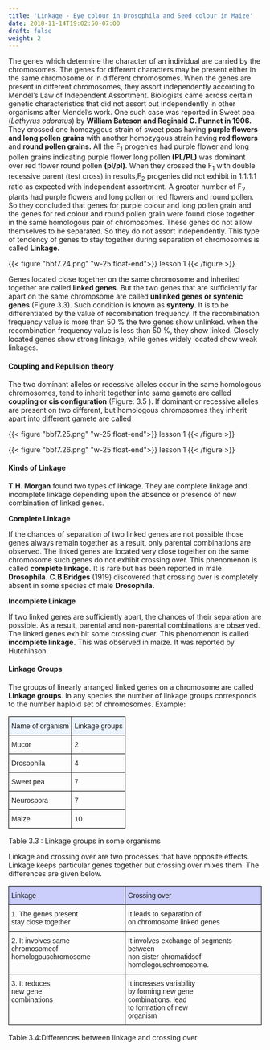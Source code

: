 ```yaml
---
title: 'Linkage - Eye colour in Drosophila and Seed colour in Maize'
date: 2018-11-14T19:02:50-07:00
draft: false
weight: 2
---
```


The genes which determine the character of an individual are carried by the chromosomes. The genes for different characters may be present either in the same chromosome or in different chromosomes. When the genes are present in different chromosomes, they assort independently according to Mendel’s Law of Independent Assortment. Biologists came across certain genetic characteristics that did not assort out independently in other organisms after Mendel’s work. One such case was reported in Sweet pea (*Lathyrus odoratus*) by **William Bateson and Reginald C. Punnet in 1906.** They crossed one homozygous strain of sweet peas having **purple flowers and long pollen** **grains** with another homozygous strain having **red flowers** and **round pollen grains.** All the F<sub>1</sub>  progenies had purple flower and long pollen grains indicating purple flower long pollen **(PL/PL)** was dominant over red flower round pollen **(pl/pl)**. When they crossed the F<sub>1</sub>  with double recessive parent (test cross) in results,F<sub>2</sub>  progenies did not exhibit in 1:1:1:1 ratio as expected with independent assortment. A greater number of F<sub>2</sub> plants had purple flowers and long pollen or red flowers and round pollen. So they concluded that genes for purple colour and long pollen grain and the genes for red colour and round pollen grain were found close together in the same homologous pair of chromosomes. These genes do not allow themselves to be separated. So they do not assort independently. This type of tendency of genes to stay together during separation of chromosomes is called **Linkage.**

{{< figure "bbf7.24.png" "w-25 float-end">}}
lesson 1
{{< /figure >}}

Genes located close together on the same chromosome and inherited together are called **linked genes**. But the two genes that are sufficiently far apart on the same chromosome are called **unlinked genes or syntenic genes** (Figure 3.3). Such condition is known as **synteny**. It is to be differentiated by the value of recombination frequency. If the recombination frequency value is more than 50 % the two genes show unlinked. when the recombination frequency value is less than 50 %, they show linked. Closely located genes show strong linkage, while genes widely located show weak linkages.

#### Coupling and Repulsion theory

The two dominant alleles or recessive alleles occur in the same homologous chromosomes, tend to inherit together into same gamete are called **coupling or cis configuration** (Figure: 3.5 ). If dominant or recessive alleles are present on two different, but homologous chromosomes they inherit apart into different gamete are called

{{< figure "bbf7.25.png" "w-25 float-end">}}
lesson 1
{{< /figure >}}


{{< figure "bbf7.26.png" "w-25 float-end">}}
lesson 1
{{< /figure >}}

#### Kinds of Linkage

**T.H. Morgan** found two types of linkage. They are complete linkage and incomplete linkage depending upon the absence or presence of new combination of linked genes.

**Complete Linkage**

If the chances of separation of two linked genes are not possible those genes always remain together as a result, only parental combinations are observed. The linked genes are located very close together on the same chromosome such genes do not exhibit crossing over. This phenomenon is called **complete linkage.** It is rare but has been reported in male **Drosophila.** **C.B Bridges** (1919) discovered that crossing over is completely absent in some species of male **Drosophila.**

**Incomplete Linkage**

If two linked genes are sufficiently apart, the chances of their separation are possible. As a result, parental and non-parental combinations are observed. The linked genes exhibit some crossing over. This phenomenon is called **incomplete linkage.** This was observed in maize. It was reported by Hutchinson.

#### Linkage Groups

The groups of linearly arranged linked genes on a chromosome are called **Linkage groups**. In any species the number of linkage groups corresponds to the number haploid set of chromosomes. Example:

<style type="text/css">
.tg  {border-collapse:collapse;border-spacing:0;}
.tg td{border-color:black;border-style:solid;border-width:1px;font-family:Arial, sans-serif;font-size:14px;
  overflow:hidden;padding:10px 5px;word-break:normal;}
.tg th{border-color:black;border-style:solid;border-width:1px;font-family:Arial, sans-serif;font-size:14px;
  font-weight:normal;overflow:hidden;padding:10px 5px;word-break:normal;}
.tg .tg-0qe0{background-color:#ecf4ff;text-align:left;vertical-align:top}
.tg .tg-0lax{text-align:left;vertical-align:top}
</style>
<table class="tg">
<thead>
  <tr>
    <th class="tg-0qe0">Name of organism</th>
    <th class="tg-0qe0">Linkage groups</th>
  </tr>
</thead>
<tbody>
  <tr>
    <td class="tg-0lax">Mucor</td>
    <td class="tg-0lax">2</td>
  </tr>
  <tr>
    <td class="tg-0lax">Drosophila</td>
    <td class="tg-0lax">4</td>
  </tr>
  <tr>
    <td class="tg-0lax">Sweet pea</td>
    <td class="tg-0lax">7</td>
  </tr>
  <tr>
    <td class="tg-0lax">Neurospora</td>
    <td class="tg-0lax">7</td>
  </tr>
  <tr>
    <td class="tg-0lax">Maize</td>
    <td class="tg-0lax">10</td>
  </tr>
</tbody>
</table>

Table 3.3 : Linkage groups in some organisms


Linkage and crossing over are two processes that have opposite effects. Linkage keeps particular genes together but crossing over mixes them. The differences are given below.


<style type="text/css">
.tg  {border-collapse:collapse;border-spacing:0;}
.tg td{border-color:black;border-style:solid;border-width:1px;font-family:Arial, sans-serif;font-size:14px;
  overflow:hidden;padding:10px 5px;word-break:normal;}
.tg th{border-color:black;border-style:solid;border-width:1px;font-family:Arial, sans-serif;font-size:14px;
  font-weight:normal;overflow:hidden;padding:10px 5px;word-break:normal;}
.tg .tg-ikmv{background-color:#cbcefb;text-align:left;vertical-align:top}
.tg .tg-0lax{text-align:left;vertical-align:top}
</style>
<table class="tg">
<thead>
  <tr>
    <th class="tg-ikmv">Linkage</th>
    <th class="tg-ikmv">Crossing over</th>
  </tr>
</thead>
<tbody>
  <tr>
    <td class="tg-0lax">1. The genes present<br>stay close together</td>
    <td class="tg-0lax">It leads to separation of<br>on chromosome linked genes</td>
  </tr>
  <tr>
    <td class="tg-0lax">2. It involves same<br>chromosomeof homologouschromosome<br><br></td>
    <td class="tg-0lax">It involves exchange of segments between<br>non-sister chromatidsof homologouschromosome.<br></td>
  </tr>
  <tr>
    <td class="tg-0lax">3. It reduces<br>new gene<br>combinations</td>
    <td class="tg-0lax">It increases variability<br>by forming new gene<br>combinations. lead<br>to formation of new<br>organism</td>
  </tr>
</tbody>
</table>


Table 3.4:Differences between linkage and crossing over